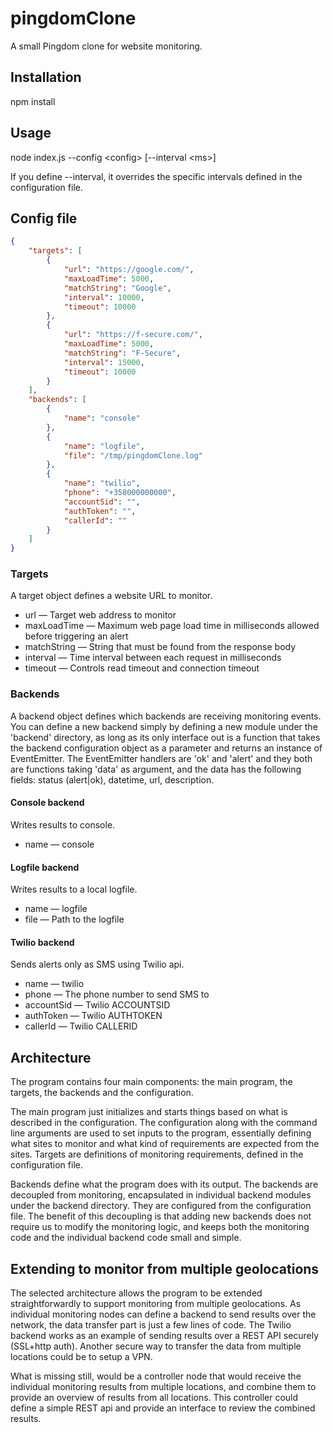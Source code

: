 # pingdomClone

A small Pingdom clone for website monitoring.

## Installation

npm install

## Usage

node index.js --config \<config\> [--interval \<ms\>]

If you define --interval, it overrides the specific intervals defined in the configuration file.

## Config file

```json
{
    "targets": [
        {
            "url": "https://google.com/",
            "maxLoadTime": 5000,
            "matchString": "Google",
            "interval": 10000,
            "timeout": 10000
        },
        {
            "url": "https://f-secure.com/",
            "maxLoadTime": 5000,
            "matchString": "F-Secure",
            "interval": 15000,
            "timeout": 10000
        }
    ],
    "backends": [
        {
            "name": "console"
        },
        {
            "name": "logfile",
            "file": "/tmp/pingdomClone.log"
        },
        {
            "name": "twilio",
            "phone": "+358000000000",
            "accountSid": "",
            "authToken": "",
            "callerId": ""
        }
    ]
}
```
### Targets

A target object defines a website URL to monitor.

* url — Target web address to monitor
* maxLoadTime — Maximum web page load time in milliseconds allowed before triggering an alert
* matchString — String that must be found from the response body
* interval — Time interval between each request in milliseconds
* timeout — Controls read timeout and connection timeout

### Backends

A backend object defines which backends are receiving monitoring events. You can define a new backend simply by defining a new module under the 'backend' directory, as long as its only interface out is a function that takes the backend configuration object as a parameter and returns an instance of EventEmitter. The EventEmitter handlers are 'ok' and 'alert' and they both are functions taking 'data' as argument, and the data has the following fields: status (alert|ok), datetime, url, description.

#### Console backend

Writes results to console.

* name — console

#### Logfile backend

Writes results to a local logfile.

* name — logfile
* file — Path to the logfile

#### Twilio backend

Sends alerts only as SMS using Twilio api.

* name — twilio
* phone — The phone number to send SMS to
* accountSid — Twilio ACCOUNTSID
* authToken — Twilio AUTHTOKEN
* callerId — Twilio CALLERID

## Architecture

The program contains four main components: the main program, the targets, the backends and the configuration. 

The main program just initializes and starts things based on what is described in the configuration. The configuration along with the command line arguments are used to set inputs to the program, essentially defining what sites to monitor and what kind of requirements are expected from the sites. Targets are definitions of monitoring requirements, defined in the configuration file.

Backends define what the program does with its output. The backends are decoupled from monitoring, encapsulated in individual backend modules under the backend directory. They are configured from the configuration file. The benefit of this decoupling is that adding new backends does not require us to modify the monitoring logic, and keeps both the monitoring code and the individual backend code small and simple.

## Extending to monitor from multiple geolocations

The selected architecture allows the program to be extended straightforwardly to support monitoring from multiple geolocations. As individual monitoring nodes can define a backend to send results over the network, the data transfer part is just a few lines of code. The Twilio backend works as an example of sending results over a REST API securely (SSL+http auth). Another secure way to transfer the data from multiple locations could be to setup a VPN.

What is missing still, would be a controller node that would receive the individual monitoring results from multiple locations, and combine them to provide an overview of results from all locations. This controller could define a simple REST api and provide an interface to review the combined results.

